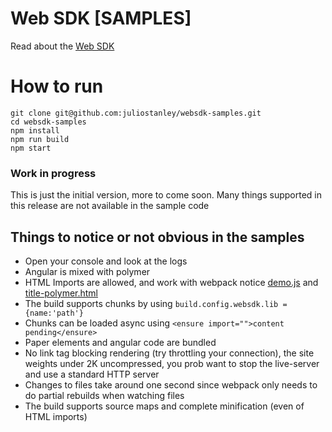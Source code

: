 # Web SDK [SAMPLES]

Read about the [Web SDK](https://github.com/juliostanley/websdk)

# How to run

```
git clone git@github.com:juliostanley/websdk-samples.git
cd websdk-samples
npm install
npm run build
npm start
```

### Work in progress
This is just the initial version, more to come soon. Many things supported in this release are not available in the sample code

## Things to notice or not obvious in the samples
- Open your console and look at the logs
- Angular is mixed with polymer
- HTML Imports are allowed, and work with webpack notice [demo.js](./samples/src/web/app_modules/demo) and [title-polymer.html](./samples/src/web/app_modules/demo/welcome/title-polymer)
- The build supports chunks by using ```build.config.websdk.lib = {name:'path'}```
- Chunks can be loaded async using ```<ensure import="">content pending</ensure>```
- Paper elements and angular code are bundled
- No link tag blocking rendering (try throttling your connection), the site weights under 2K uncompressed, you prob want to stop the live-server and use a standard HTTP server
- Changes to files take around one second since webpack only needs to do partial rebuilds when watching files
- The build supports source maps and complete minification (even of HTML imports)
